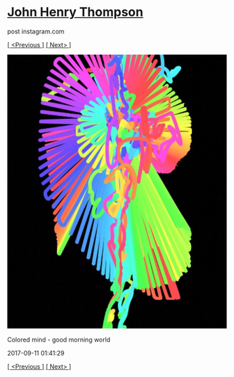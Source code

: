 # [John Henry Thompson](../README.md)
post instagram.com

[[ <Previous ]](2017-09-11-1.md) [[ Next> ]](2017-09-11-3.md)

[![](../media/2017-09-11/Colored-mind-good-morning-world.jpg)](../README.md)

Colored mind - good morning world

2017-09-11 01:41:29

[[ <Previous ]](2017-09-11-1.md) [[ Next> ]](2017-09-11-3.md)